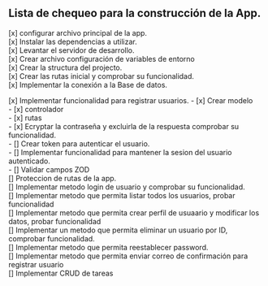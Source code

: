 ## Lista de chequeo para la construcción de la App.

[x] configurar archivo principal de la app.<br>
[x] Instalar las dependencias a utilizar.<br>
[x] Levantar el servidor de desarrollo.<br>
[x] Crear archivo configuración de variables de entorno<br>
[x] Crear la structura del projecto.<br>
[x] Crear las rutas inicial y comprobar su funcionalidad.<br>
[x] Implementar la conexión a la Base de datos.<br>
<div>[x] Implementar funcionalidad para registrar usuarios.
    - [x] Crear modelo<br>
    - [x] controlador<br>
    - [x] rutas<br>
    - [x] Ecryptar la contraseña y excluirla de la respuesta comprobar su funcionalidad.<br>
    - [] Crear token para autenticar el usuario.<br>
    - [] Implementar funcionalidad para mantener la sesion del usuario autenticado.<br>
    - [] Validar campos ZOD<br>
</div>
[] Proteccion de rutas de la app.<br>
[] Implementar metodo login de usuario y comprobar su funcionalidad.<br>
[] Implementar metodo que permita listar todos los usuarios, probar funcionalidad<br>
[] Implementar metodo que permita crear perfil de usuaario y modificar los datos, probar funcionalidad<br>
[] Implementar un metodo que permita eliminar un usuario por ID, comprobar funcionalidad.<br>
[] Implementar metodo que permita reestablecer password.<br>
[] Implementar metodo que permita enviar correo de confirmación para registrar usuario<br>
[] Implementar CRUD de tareas<br> 

